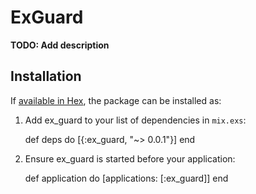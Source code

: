 # ExGuard

**TODO: Add description**

## Installation

If [available in Hex](https://hex.pm/docs/publish), the package can be installed as:

  1. Add ex_guard to your list of dependencies in `mix.exs`:

        def deps do
          [{:ex_guard, "~> 0.0.1"}]
        end

  2. Ensure ex_guard is started before your application:

        def application do
          [applications: [:ex_guard]]
        end

